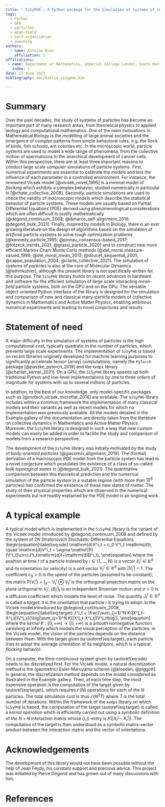```yaml
---
title: '`SiSyPHE`: A Python package for the Simulation of Systems of interacting mean-field Particles with High Efficiency'
tags:
  - Python
  - GPU
  - particles
  - mean-field
  - self-organization
  - swarming
authors:
  - name: Antoine Diez
    affiliation: 1
affiliations:
 - name: Department of Mathematics, Imperial College London, South Kensington Campus, London, SW7 2AZ, UK
   index: 1
date: 27 June 2021
bibliography: doc/biblio_sisyphe.bib

---
```


# Summary

Over the past decades, the study of systems of particles has become an important 
part of many research areas, from theoretical physics to applied biology and 
computational mathematics. One of the main motivations in Mathematical Biology is the modelling of large
animal societies and the emergence of complex patterns from simple behavioral rules, e.g. the flock of birds, fish schools, ant colonies etc. In the microscopic
world, particle systems are used to model a wide range of phenomena, 
from the collective motion of spermatozoa to the anarchical development of 
cancer cells. Within this perspective, there are at least three important reasons to conduct large scale computer simulations of particle systems. First, numerical experiments are essential to 
calibrate the models and test the influence of each parameter in a controlled 
environment. For instance, the renowned Vicsek model [@vicsek_novel_1995]
is a minimal model of *flocking* which exhibits a complex behavior, studied numerically in particular in [@chate_collective_2008]. Secondly, particle simulations are used to check the validity of *macroscopic* models which describe the statistical behavior of particle systems.
These models are usually based on Partial Differential Equations (PDE) derived 
using phenomenological considerations which are often difficult to justify 
mathematically [@degond_continuum_2008; @dimarco_self-alignment_2016; @degond_bulk_2021]. Finally, inspired by models in Biology, there is an ever growing
literature on the design of algorithms based on the simulation of *artificial*
particle systems to solve tough optimization problems [@kennedy_particle_1995; @pinnau_consensus-based_2017; @totzeck_trends_2021; @grassi_particle_2020] and to construct new more efficient Markov Chain Monte Carlo methods [@del_moral_measure-valued_1998; @del_moral_mean_2013; @doucet_sequential_2001; @cappe_population_2004; @clarte_collective_2021]. The simulation of systems of particles is also at the core of Molecular Dynamics [@leihmkuhler], although the present library is not specifically written for this purpose. The `SiSyPHE` library builds on recent advances in hardware and software 
for the efficient simulation of large scale interacting *mean-field* particle systems, 
both on the GPU and on the CPU. The versatile object-oriented Python interface of the library is designed for the simulation and comparison of new and classical many-particle models of collective dynamics in Mathematics and Active Matter Physics, enabling ambitious numerical experiments and leading to novel conjectures and results.

# Statement of need

A major difficulty in the simulation of systems of particles is the high computational cost, typically quadratic in the number of particles, which prevents large scale experiments. The implementation of `SiSyPHE` is based on recent libraries 
originally developed for machine learning purposes to significantly accelerate 
tensor (array) computations, namely the `PyTorch` package [@paszke_pytorch_2019] and the `KeOps` library [@charlier_kernel_2021]. On a GPU, the `SiSyPHE` library speeds up both traditional Python and low-level implementations by one to three orders 
of magnitude for systems with up to several millions of particles. 

In addition, to the best of our knowledge, only model-specific packages such as [@motsch_vicsek_microflat_2016] are available. The `SiSyPHE` library includes within a common framework the implementation of many classical models and their variants as well as recent models for which no implementation was previously available. All the models detailed in the Example gallery of the documentation are directly taken from the literature on collective dynamics in Mathematics and Active Matter Physics. Moreover, the `SiSyPHE` library is designed in such a way that new custom models can easily be added in order to facilite the study and comparison of models from a research perspective. 

The development of the `SiSyPHE` library was initially motivated by the study of *body-oriented particles* [@giacomin_alignment_2019]. 
The (formal) derivation of a macroscopic PDE model from the particle system has lead to a novel conjecture 
which postulates the existence of a class of so-called *bulk topological states* in [@degond_bulk_2021]. The quantitative comparison
between this theoretical prediction and the numerical simulation of the particle system in a suitable regime (with more than
$10^6$ particles) has confirmed the existence of these new states of matter. The study of their physical properties
which are observed in the numerical experiments but not readily explained by the PDE model is an ongoing work.

# A typical example

A typical model which is implemented in the `SiSyPHE` library is the variant of the Vicsek model
introduced by @degond_continuum_2008 and defined by the system of $2N$ Stratonovich Stochastic Differential Equations
\begin{equation}\label{eq:sde}
\mathrm{d}X^i_t = c_0 V^i_t \mathrm{d}t, \quad \mathrm{d}V^i_t = \sigma \mathsf{P}(V^i_t)\circ(J^i_t\mathrm{d}t+\mathrm{d}B^i_t),
\end{equation}
where the position at time $t$ of a particle indexed by $i\in\{1,\ldots,N\}$ is a vector $X^i_t\in\mathbb{R}^d$ and its orientation (or velocity) is a unit vector $V^i_t\in\mathbb{R}^d$ with $|V^i_t|=1$. The coefficient $c_0>0$ is the speed
of the particles (assumed to be constant), the matrix $\mathsf{P}(V^i_t)= I_d - V^i_t\otimes V^i_t$ is the orthogonal projection matrix on the plane orthgonal to $V^i_t$, $(B^i_t)^{}_t$ is an independent Brownian motion and $\sigma>0$ is a diffusion coefficient which models the level of noise. 
The quantity $J^i_t\in\mathbb{R}^d$ is called a *target*: it is the orientation that particle $i$ is trying to adopt. 
In the Vicsek model introduced by @degond_continuum_2008, 
\begin{equation}\label{eq:target}
J^i_t = \frac{\sum_{j=1}^N K(|X^j_t-X^i_t|)V^j_t}{\big|\sum_{j=1}^N K(|X^j_t-X^i_t|)V^j_t\big|}, 
\end{equation}
where the *kernel* $K:[0,+\infty)\to[0,+\infty)$ is a smooth nonnegative
function vanishing at infinity which models the visual perception of the particles: 
in the Vicsek model, the vision of the particles depends on the distance between them. 
With the target given by \autoref{eq:target}, each particle tries to adopt the average orientation of its neighbors, which is a typical *flocking* behavior. 

On a computer, the time-continuous system given by \autoref{eq:sde} needs to be discretized first. For the Vicsek model, a natural discretization method is the (geometric) Euler-Maruyama scheme [@kloeden; @piggott]. In general, the discretization method depends on the model considered as illustrated in the Example gallery. Then, at each time step, 
the most expensive operation is the computation of the target given by \autoref{eq:target}, which requires $\mathcal{O}(N)$
operations for each of the $N$ particles. The total simulation cost is thus $\mathcal{O}(N^2T)$ where $T$ is the
total number of iterations. Within the framework of the `KeOps` library on which `SiSyPHE` is based, 
the computation of the target \autoref{eq:target} is called a *kernel operation* which is efficiently carried out
using a *symbolic* definition of the $N\times N$ interaction matrix whose $(i,j)$-entry is $K(|X^j_t-X^i_t|)$. The computation of the target is then understood as a symbolic matrix-vector product between the interaction matrix and the vector of orientations.  


# Acknowledgements

The development of this library would not have been possible without the help of Jean Feydy, 
his constant support and precious advice. This project was initiated by Pierre Degond and 
has grown out of many discussions with him.

# References